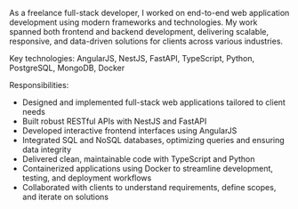 As a freelance full-stack developer, I worked on end-to-end web application development using modern frameworks and technologies. My work spanned both frontend and backend development, delivering scalable, responsive, and data-driven solutions for clients across various industries.

Key technologies: AngularJS, NestJS, FastAPI, TypeScript, Python, PostgreSQL, MongoDB, Docker

Responsibilities:

* Designed and implemented full-stack web applications tailored to client needs
* Built robust RESTful APIs with NestJS and FastAPI
* Developed interactive frontend interfaces using AngularJS
* Integrated SQL and NoSQL databases, optimizing queries and ensuring data integrity
* Delivered clean, maintainable code with TypeScript and Python
* Containerized applications using Docker to streamline development, testing, and deployment workflows
* Collaborated with clients to understand requirements, define scopes, and iterate on solutions